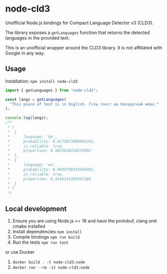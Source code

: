 # node-cld3

Unofficial Node.js bindings for Compact Language Detector v3 (CLD3).

The library exposes a `getLanguages` function that returns the detected languages in the provided text.

This is an unofficial wrapper around the CLD3 library. It is not affiliated with Google in any way.

## Usage

Installation: `npm install node-cld3`

```js
import { getLanguages } from "node-cld3";

const langs = getLanguages(
  "This piece of text is in English. Гэты тэкст на беларускай мове."
);

console.log(langs);
/**
 * [
 *  {
 *      language: 'be',
 *      probability: 0.9173873066902161,
 *      is_reliable: true,
 *      proportion: 0.5853658318519592
 *  },
 *  {
 *      language: 'en',
 *      probability: 0.9999790191650391,
 *      is_reliable: true,
 *      proportion: 0.4146341383457184
 *  }
 * ]
 */
```

## Local development

1. Ensure you are using Node.js >= 18 and have the protobuf, clang and cmake installed
2. Install dependencies `npm install`
3. Compile bindings `npm run build`
4. Run the tests `npm run test`

or use Docker

1. `docker build . -t node-cld3:node`
2. `docker run --rm -it node-cld3:node`

